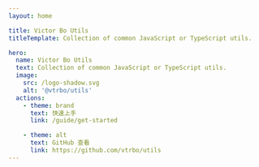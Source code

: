 ```yaml
---
layout: home

title: Victor Bo Utils
titleTemplate: Collection of common JavaScript or TypeScript utils.

hero:
  name: Victor Bo Utils
  text: Collection of common JavaScript or TypeScript utils.
  image:
    src: /logo-shadow.svg
    alt: '@vtrbo/utils'
  actions:
    - theme: brand
      text: 快速上手
      link: /guide/get-started

    - theme: alt
      text: GitHub 查看
      link: https://github.com/vtrbo/utils 
---
```

